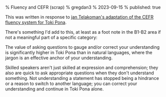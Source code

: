 % Fluency and CEFR (scrap)
% gregdan3
% 2023-09-15
% published: true

This was written in response to [jan Telakoman's adaptation of the CEFR fluency system for Toki Pona](https://app.simplenote.com/p/jtRhb1).

<!-- cut -->

There's something I'd add to this, at least as a foot note in the B1-B2 area if not a meaningful part of a specific category:

The value of asking questions to gauge and/or correct your understanding is significantly higher in Toki Pona than in natural languages, where the jargon is an effective anchor of your understanding.

Skilled speakers aren't just skilled at expression and comprehension; they also are quick to ask appropriate questions when they don't understand something. Not understanding a statement has stopped being a hindrance or a reason to switch to another language; you can correct your understanding and continue in Toki Pona alone.
